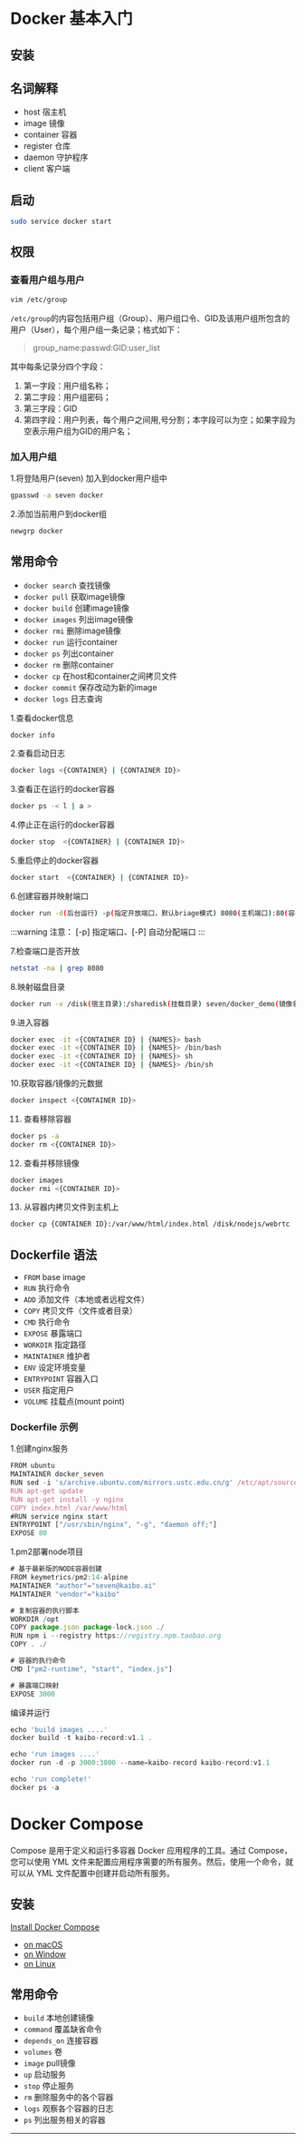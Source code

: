 # Docker 基本入门

## 安装

## 名词解释

- host				宿主机
- image				镜像
- container			容器
- register			仓库
- daemon			守护程序
- client			客户端



## 启动
```sh
sudo service docker start
```

## 权限
### 查看用户组与用户

```sh
vim /etc/group
```
`/etc/group`的内容包括用户组（Group）、用户组口令、GID及该用户组所包含的用户（User），每个用户组一条记录；格式如下：
> group_name:passwd:GID:user_list

其中每条记录分四个字段：
  1. 第一字段：用户组名称；
  2. 第二字段：用户组密码；
  3. 第三字段：GID
  4. 第四字段：用户列表，每个用户之间用,号分割；本字段可以为空；如果字段为空表示用户组为GID的用户名；

### 加入用户组

1.将登陆用户(seven) 加入到docker用户组中

```sh
gpasswd -a seven docker 
```
2.添加当前用户到docker组

```sh
newgrp docker 
```

## 常用命令
- `docker search`				查找镜像
- `docker pull`					获取image镜像
- `docker build`				创建image镜像
- `docker images`				列出image镜像
- `docker rmi`					删除image镜像
- `docker run`					运行container
- `docker ps`					列出container
- `docker rm`					删除container
- `docker cp`					在host和container之间拷贝文件
- `docker commit`				保存改动为新的image
- `docker logs`					日志查询 


1.查看docker信息
```sh
docker info
```

2.查看启动日志
```sh
docker logs <{CONTAINER} | {CONTAINER ID}>
```

3.查看正在运行的docker容器
```sh
docker ps -< l | a >
```

4.停止正在运行的docker容器
```sh
docker stop  <{CONTAINER} | {CONTAINER ID}>
```

5.重启停止的docker容器
```sh
docker start  <{CONTAINER} | {CONTAINER ID}>
```

6.创建容器并映射端口
```sh
docker run -d(后台运行) -p(指定开放端口，默认briage模式) 8080(主机端口):80(容器端口) nginx
```
:::warning 注意：
 [-p] 指定端口、[-P] 自动分配端口
:::

7.检查端口是否开放
```sh
netstat -na | grep 8080
```

8.映射磁盘目录
```sh
docker run -v /disk(宿主目录):/sharedisk(挂载目录) seven/docker_demo(镜像名)
```

9.进入容器
```sh
docker exec -it <{CONTAINER ID} | {NAMES}> bash
docker exec -it <{CONTAINER ID} | {NAMES}> /bin/bash
docker exec -it <{CONTAINER ID} | {NAMES}> sh
docker exec -it <{CONTAINER ID} | {NAMES}> /bin/sh

```

10.获取容器/镜像的元数据
```sh
docker inspect <{CONTAINER ID}>
```

11. 查看移除容器
```sh
docker ps -a
docker rm <{CONTAINER ID}>
```
12. 查看并移除镜像
```sh
docker images
docker rmi <{CONTAINER ID}>
```
13. 从容器内拷贝文件到主机上
```sh
docker cp {CONTAINER ID}:/var/www/html/index.html /disk/nodejs/webrtc 
```

## Dockerfile 语法
- `FROM`					base image
- `RUN`						执行命令
- `ADD`						添加文件（本地或者远程文件）
- `COPY`					拷贝文件（文件或者目录）
- `CMD`						执行命令
- `EXPOSE`					暴露端口
- `WORKDIR`					指定路径
- `MAINTAINER`					维护者
- `ENV`						设定环境变量
- `ENTRYPOINT`					容器入口
- `USER`					指定用户
- `VOLUME`					挂载点(mount point)

### Dockerfile 示例

1.创建nginx服务
```js
FROM ubuntu
MAINTAINER docker_seven
RUN sed -i 's/archive.ubuntu.com/mirrors.ustc.edu.cn/g' /etc/apt/sources.list
RUN apt-get update
RUN apt-get install -y nginx
COPY index.html /var/www/html
#RUN service nginx start
ENTRYPOINT ["/usr/sbin/nginx", "-g", "daemon off;"]
EXPOSE 80
```
1.pm2部署node项目
```js
# 基于最新版的NODE容器创建
FROM keymetrics/pm2:14-alpine
MAINTAINER "author"="seven@kaibo.ai"
MAINTAINER "vendor"="kaibo"

# 复制容器的执行脚本
WORKDIR /opt
COPY package.json package-lock.json ./
RUN npm i --registry https://registry.npm.taobao.org
COPY . ./

# 容器的执行命令
CMD ["pm2-runtime", "start", "index.js"]

# 暴露端口映射
EXPOSE 3000
```
编译并运行
```js
echo 'build images ....'
docker build -t kaibo-record:v1.1 .

echo 'run images ....'
docker run -d -p 3000:3000 --name=kaibo-record kaibo-record:v1.1

echo 'run complete!'
docker ps -a
```

# Docker Compose
Compose 是用于定义和运行多容器 Docker 应用程序的工具。通过 Compose，您可以使用 YML 文件来配置应用程序需要的所有服务。然后，使用一个命令，就可以从 YML 文件配置中创建并启动所有服务。
## 安装
[Install Docker Compose](https://docs.docker.com/compose/install/)
- [on macOS](https://docs.docker.com/desktop/mac/install/)
- [on Window](https://docs.docker.com/desktop/windows/install/)
- [on Linux]()

## 常用命令
- `build`					本地创建镜像
- `command`				覆盖缺省命令
- `depends_on`			连接容器
- `volumes`				卷
- `image`					pull镜像
- `up`						启动服务
- `stop`					停止服务
- `rm`						删除服务中的各个容器
- `logs`					观察各个容器的日志
- `ps`						列出服务相关的容器

<hr/>
